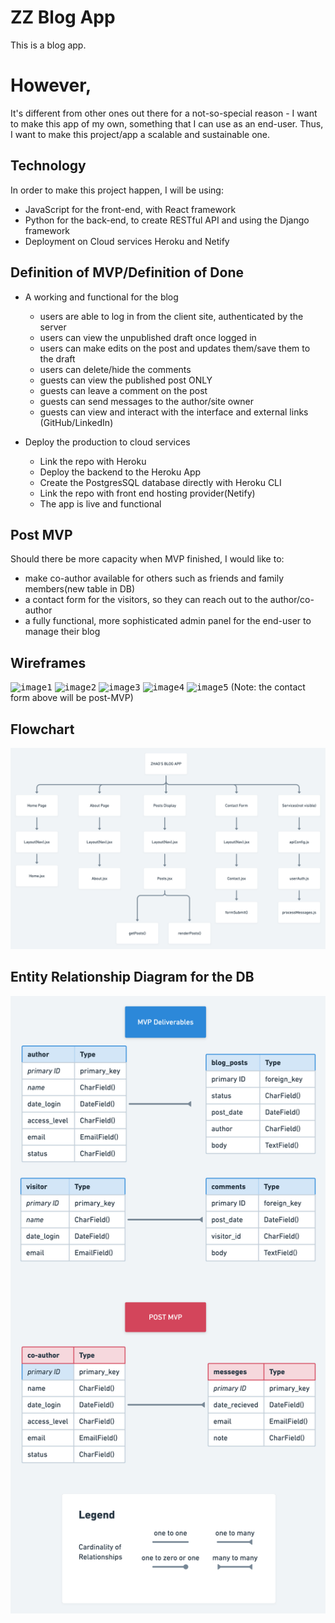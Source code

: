 # ZZ Blog App

This is a blog app.

# However,

It's different from other ones out there for a not-so-special reason - I want to
make this app of my own, something that I can use as an end-user. Thus, I want
to make this project/app a scalable and sustainable one.

## Technology

In order to make this project happen, I will be using:

-   JavaScript for the front-end, with React framework
-   Python for the back-end, to create RESTful API and using the Django
    framework
-   Deployment on Cloud services Heroku and Netify

## Definition of MVP/Definition of Done

-   A working and functional for the blog

    -   users are able to log in from the client site, authenticated by the
        server
    -   users can view the unpublished draft once logged in
    -   users can make edits on the post and updates them/save them to the draft
    -   users can delete/hide the comments
    -   guests can view the published post ONLY
    -   guests can leave a comment on the post
    -   guests can send messages to the author/site owner
    -   guests can view and interact with the interface and external links
        (GitHub/LinkedIn)

-   Deploy the production to cloud services
    -   Link the repo with Heroku
    -   Deploy the backend to the Heroku App
    -   Create the PostgresSQL database directly with Heroku CLI
    -   Link the repo with front end hosting provider(Netify)
    -   The app is live and functional

## Post MVP

Should there be more capacity when MVP finished, I would like to:

-   make co-author available for others such as friends and family members(new
    table in DB)
-   a contact form for the visitors, so they can reach out to the
    author/co-author
-   a fully functional, more sophisticated admin panel for the end-user to
    manage their blog

## Wireframes

<kbd>![image1](/assets/Web%201920%20–%201.png)</kbd>
<kbd>![image2](/assets/Web%201920%20–%202.png)</kbd>
<kbd>![image3](/assets/Web%201920%20–%203.png)</kbd>
<kbd>![image4](/assets/Web%201920%20–%204.png)</kbd>
<kbd>![image5](/assets/Web%201920%20–%205.png)</kbd> (Note: the contact form
above will be post-MVP)

## Flowchart

<kbd>![flow](/assets/flow.png)</kbd>

## Entity Relationship Diagram for the DB

<kbd>![flow](/assets/erd.png)</kbd>
